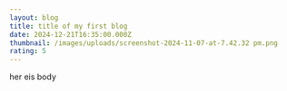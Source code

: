 ```yaml
---
layout: blog
title: title of my first blog
date: 2024-12-21T16:35:00.000Z
thumbnail: /images/uploads/screenshot-2024-11-07-at-7.42.32 pm.png
rating: 5
---
```

her eis body
